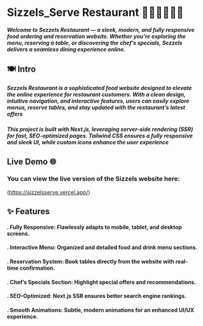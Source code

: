 # Sizzels_Serve Restaurant 🍔🍹🍕🍝🍴🍰 
##### Welcome to Sezzels Restaurant — a sleek, modern, and fully responsive food ordering and reservation website. Whether you're exploring the menu, reserving a table, or discovering the chef’s specials, Sezzels delivers a seamless dining experience online.

## 🍽️ Intro
##### Sezzels Restaurant is a sophisticated food website designed to elevate the online experience for restaurant customers. With a clean design, intuitive navigation, and interactive features, users can easily explore menus, reserve tables, and stay updated with the restaurant’s latest offers

##### This project is built with Next.js, leveraging server-side rendering (SSR) for fast, SEO-optimized pages. Tailwind CSS ensures a fully responsive and sleek UI, while custom icons enhance the user experience

## Live Demo 🌐
### You can view the live version of the Sizzels website here:
(https://sizzelsserve.vercel.app/)

## ✨ Features
#### . Fully Responsive: Flawlessly adapts to mobile, tablet, and desktop screens.
#### . Interactive Menu: Organized and detailed food and drink menu sections.
#### . Reservation System: Book tables directly from the website with real-time confirmation.
#### . Chef’s Specials Section: Highlight special offers and recommendations.
#### . SEO-Optimized: Next.js SSR ensures better search engine rankings.
#### . Smooth Animations: Subtle, modern animations for an enhanced UI/UX experience.
